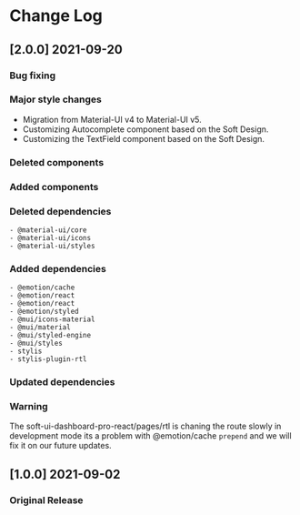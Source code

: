 # Change Log

## [2.0.0] 2021-09-20

### Bug fixing

### Major style changes

- Migration from Material-UI v4 to Material-UI v5.
- Customizing Autocomplete component based on the Soft Design.
- Customizing the TextField component based on the Soft Design.

### Deleted components

### Added components

### Deleted dependencies

```
- @material-ui/core
- @material-ui/icons
- @material-ui/styles
```

### Added dependencies

```
- @emotion/cache
- @emotion/react
- @emotion/react
- @emotion/styled
- @mui/icons-material
- @mui/material
- @mui/styled-engine
- @mui/styles
- stylis
- stylis-plugin-rtl
```

### Updated dependencies

### Warning

The soft-ui-dashboard-pro-react/pages/rtl is chaning the route slowly in development mode its a problem with @emotion/cache `prepend` and we will fix it on our future updates.

## [1.0.0] 2021-09-02

### Original Release
